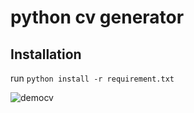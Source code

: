 # python cv generator

## Installation


run `python install -r requirement.txt`




![democv](https://user-images.githubusercontent.com/73483819/206942239-6992b9c5-6246-4991-960a-abc1dda0e01d.png)
